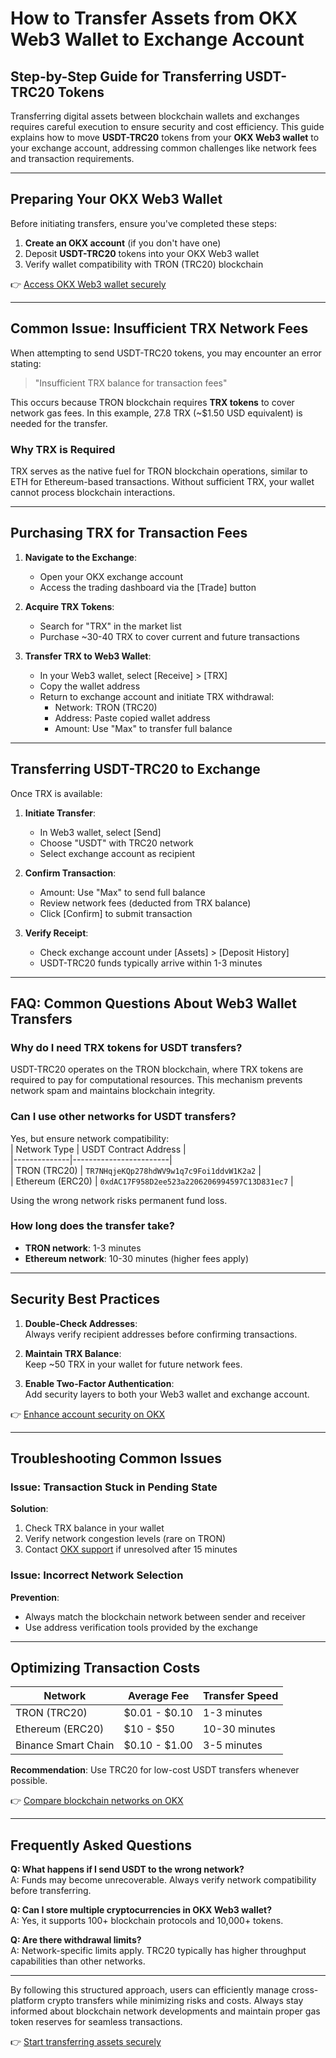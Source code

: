 # How to Transfer Assets from OKX Web3 Wallet to Exchange Account  

## Step-by-Step Guide for Transferring USDT-TRC20 Tokens  

Transferring digital assets between blockchain wallets and exchanges requires careful execution to ensure security and cost efficiency. This guide explains how to move **USDT-TRC20** tokens from your **OKX Web3 wallet** to your exchange account, addressing common challenges like network fees and transaction requirements.  

---

## Preparing Your OKX Web3 Wallet  

Before initiating transfers, ensure you've completed these steps:  
1. **Create an OKX account** (if you don't have one)  
2. Deposit **USDT-TRC20** tokens into your OKX Web3 wallet  
3. Verify wallet compatibility with TRON (TRC20) blockchain  

👉 [Access OKX Web3 wallet securely](https://bit.ly/okx-bonus)  

---

## Common Issue: Insufficient TRX Network Fees  

When attempting to send USDT-TRC20 tokens, you may encounter an error stating:  
> "Insufficient TRX balance for transaction fees"  

This occurs because TRON blockchain requires **TRX tokens** to cover network gas fees. In this example, 27.8 TRX (~$1.50 USD equivalent) is needed for the transfer.  

### Why TRX is Required  
TRX serves as the native fuel for TRON blockchain operations, similar to ETH for Ethereum-based transactions. Without sufficient TRX, your wallet cannot process blockchain interactions.  

---

## Purchasing TRX for Transaction Fees  

1. **Navigate to the Exchange**:  
   - Open your OKX exchange account  
   - Access the trading dashboard via the [Trade] button  

2. **Acquire TRX Tokens**:  
   - Search for "TRX" in the market list  
   - Purchase ~30-40 TRX to cover current and future transactions  

3. **Transfer TRX to Web3 Wallet**:  
   - In your Web3 wallet, select [Receive] > [TRX]  
   - Copy the wallet address  
   - Return to exchange account and initiate TRX withdrawal:  
     - Network: TRON (TRC20)  
     - Address: Paste copied wallet address  
     - Amount: Use "Max" to transfer full balance  

---

## Transferring USDT-TRC20 to Exchange  

Once TRX is available:  

1. **Initiate Transfer**:  
   - In Web3 wallet, select [Send]  
   - Choose "USDT" with TRC20 network  
   - Select exchange account as recipient  

2. **Confirm Transaction**:  
   - Amount: Use "Max" to send full balance  
   - Review network fees (deducted from TRX balance)  
   - Click [Confirm] to submit transaction  

3. **Verify Receipt**:  
   - Check exchange account under [Assets] > [Deposit History]  
   - USDT-TRC20 funds typically arrive within 1-3 minutes  

---

## FAQ: Common Questions About Web3 Wallet Transfers  

### Why do I need TRX tokens for USDT transfers?  
USDT-TRC20 operates on the TRON blockchain, where TRX tokens are required to pay for computational resources. This mechanism prevents network spam and maintains blockchain integrity.  

### Can I use other networks for USDT transfers?  
Yes, but ensure network compatibility:  
| Network Type | USDT Contract Address |  
|--------------|------------------------|  
| TRON (TRC20) | `TR7NHqjeKQp278hdWV9w1q7c9Foi1ddvW1K2a2` |  
| Ethereum (ERC20) | `0xdAC17F958D2ee523a2206206994597C13D831ec7` |  

Using the wrong network risks permanent fund loss.  

### How long does the transfer take?  
- **TRON network**: 1-3 minutes  
- **Ethereum network**: 10-30 minutes (higher fees apply)  

---

## Security Best Practices  

1. **Double-Check Addresses**:  
   Always verify recipient addresses before confirming transactions.  

2. **Maintain TRX Balance**:  
   Keep ~50 TRX in your wallet for future network fees.  

3. **Enable Two-Factor Authentication**:  
   Add security layers to both your Web3 wallet and exchange account.  

👉 [Enhance account security on OKX](https://bit.ly/okx-bonus)  

---

## Troubleshooting Common Issues  

### Issue: Transaction Stuck in Pending State  
**Solution**:  
1. Check TRX balance in your wallet  
2. Verify network congestion levels (rare on TRON)  
3. Contact [OKX support](https://bit.ly/okx-bonus) if unresolved after 15 minutes  

### Issue: Incorrect Network Selection  
**Prevention**:  
- Always match the blockchain network between sender and receiver  
- Use address verification tools provided by the exchange  

---

## Optimizing Transaction Costs  

| Network | Average Fee | Transfer Speed |  
|---------|-------------|----------------|  
| TRON (TRC20) | $0.01 - $0.10 | 1-3 minutes |  
| Ethereum (ERC20) | $10 - $50 | 10-30 minutes |  
| Binance Smart Chain | $0.10 - $1.00 | 3-5 minutes |  

**Recommendation**: Use TRC20 for low-cost USDT transfers whenever possible.  

👉 [Compare blockchain networks on OKX](https://bit.ly/okx-bonus)  

---

## Frequently Asked Questions  

**Q: What happens if I send USDT to the wrong network?**  
A: Funds may become unrecoverable. Always verify network compatibility before transferring.  

**Q: Can I store multiple cryptocurrencies in OKX Web3 wallet?**  
A: Yes, it supports 100+ blockchain protocols and 10,000+ tokens.  

**Q: Are there withdrawal limits?**  
A: Network-specific limits apply. TRC20 typically has higher throughput capabilities than other networks.  

---

By following this structured approach, users can efficiently manage cross-platform crypto transfers while minimizing risks and costs. Always stay informed about blockchain network developments and maintain proper gas token reserves for seamless transactions.  

👉 [Start transferring assets securely](https://bit.ly/okx-bonus)